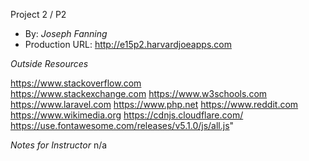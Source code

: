   Project 2 / P2 
+ By: *Joseph Fanning* 
+ Production URL: <http://e15p2.harvardjoeapps.com>  

*Outside Resources* 

https://www.stackoverflow.com  
https://www.stackexchange.com 
https://www.w3schools.com 
https://www.laravel.com 
https://www.php.net 
https://www.reddit.com 
https://www.wikimedia.org 
https://cdnjs.cloudflare.com/ 
https://use.fontawesome.com/releases/v5.1.0/js/all.js" 

*Notes for Instructor* 
n/a

 












